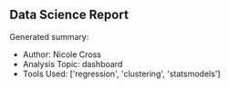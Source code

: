 ## Data Science Report

Generated summary:

- Author: Nicole Cross
- Analysis Topic: dashboard
- Tools Used: ['regression', 'clustering', 'statsmodels']
